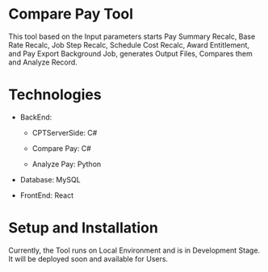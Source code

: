 # Compare Pay Tool

This tool based on the Input parameters starts Pay Summary Recalc, Base Rate Recalc, Job Step Recalc, Schedule Cost Recalc, Award Entitlement, and Pay Export Background Job, generates Output Files, Compares them and Analyze Record.


# Technologies
 
- BackEnd:
    
    - CPTServerSide: C#

    - Compare Pay: C#

    - Analyze Pay: Python

- Database: MySQL

- FrontEnd: React

# Setup and Installation

Currently, the Tool runs on Local Environment and is in Development Stage. It will be deployed soon and available for Users.